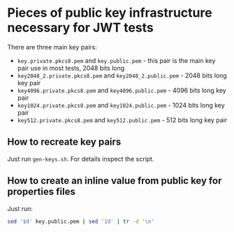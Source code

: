 # Pieces of public key infrastructure necessary for JWT tests

There are three main key pairs:

* `key.private.pkcs8.pem` and `key.public.pem` - this pair is the main key pair use in most tests, 2048 bits long
* `key2048_2.private.pkcs8.pem` and `key2048_2.public.pem` - 2048 bits long key pair
* `key4096.private.pkcs8.pem` and `key4096.public.pem` - 4096 bits long key pair
* `key1024.private.pkcs8.pem` and `key1024.public.pem` - 1024 bits long key pair
* `key512.private.pkcs8.pem` and `key512.public.pem` - 512 bits long key pair

## How to recreate key pairs

Just run `gen-keys.sh`. For details inspect the script.

## How to create an inline value from public key for properties files

Just run:
```bash
sed '$d' key.public.pem | sed '1d' | tr -d '\n'
```